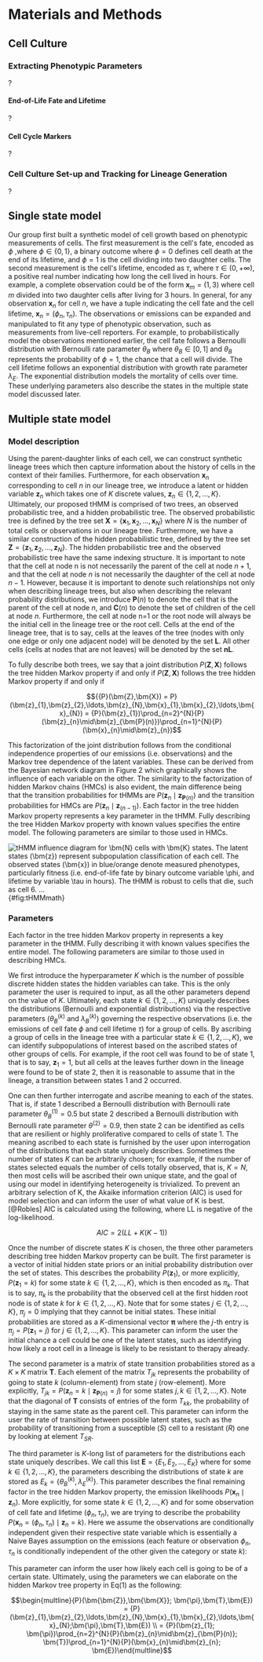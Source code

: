 # Materials and Methods

## Cell Culture

### Extracting Phenotypic Parameters

?

#### End-of-Life Fate and Lifetime

?

#### Cell Cycle Markers

?

### Cell Culture Set-up and Tracking for Lineage Generation

?

## Single state model

Our group first built a synthetic model of cell growth based on phenotypic measurements of cells. The first measurement is the cell's fate, encoded as $\phi$ ,where $\phi\in\{0,1\}$, a binary outcome where $\phi=0$ defines cell death at the end of its lifetime, and $\phi=1$ is the cell dividing into two daughter cells. The second measurement is the cell's lifetime, encoded as $\tau$, where $\tau\in (0, +\infty)$, a positive real number indicating how long the cell lived in hours. For example, a complete observation could be of the form $\bm{x}_{m} = (1,3)$ where cell $m$ divided into two daughter cells after living for 3 hours. In general, for any observation $\bm{x}_{n}$ for cell $n$, we have a tuple indicating the cell fate and the cell lifetime, $\bm{x}_{n}=(\phi_{n}, \tau_{n})$. The observations or emissions can be expanded and manipulated to fit any type of phenotypic observation, such as measurements from live-cell reporters. For example, to probabilistically model the observations mentioned earlier, the cell fate follows a Bernoulli distribution with Bernoulli rate parameter $\theta_{B}$ where $\theta_{B}\in[0,1]$ and $\theta_{B}$ represents the probability of $\phi=1$, the chance that a cell will divide. The cell lifetime follows an exponential distribution with growth rate parameter $\lambda_{E}$. The exponential distribution models the mortality of cells over time. These underlying parameters also describe the states in the multiple state model discussed later.

 
## Multiple state model

### Model description
 
Using the parent-daughter links of each cell, we can construct synthetic lineage trees which then capture information about the history of cells in the context of their families. Furthermore, for each observation $\bm{x}_{n}$ corresponding to cell $n$ in our lineage tree, we introduce a latent or hidden variable $\bm{z}_{n}$ which takes one of $K$ discrete values, $\bm{z}_{n}\in\{1,2,\ldots,K\}$. Ultimately, our proposed tHMM is comprised of two trees, an observed probabilistic tree, and a hidden probabilistic tree. The observed probabilistic tree is defined by the tree set $\bm{X}=\left\lbrace\bm{x}_{1},\bm{x}_{2},\ldots,\bm{x}_{N}\right\rbrace$ where $N$ is the number of total cells or observations in our lineage tree. Furthermore, we have a similar construction of the hidden probabilistic tree, defined by the tree set $\bm{Z}=\left\lbrace\bm{z}_{1},\bm{z}_{2},\ldots,\bm{z}_{N}\right\rbrace$. The hidden probabilistic tree and the observed probabilistic tree have the same indexing structure. It is important to note that the cell at node n is not necessarily the parent of the cell at node $n+1$, and that the cell at node $n$ is not necessarily the daughter of the cell at node $n-1$. However, because it is important to denote such relationships not only when describing lineage trees, but also when describing the relevant probability distributions, we introduce $\bm{P}(n)$ to denote the cell that is the parent of the cell at node $n$, and $\bm{C}(n)$ to denote the set of children of the cell at node $n$. Furthermore, the cell at node  n=1 or the root node will always be the initial cell in the lineage tree or the root cell. Cells at the end of the lineage tree, that is to say, cells at the leaves of the tree (nodes with only one edge or only one adjacent node) will be denoted by the set $\bm{L}$. All other cells (cells at nodes that are not leaves) will be denoted by the set $\bm{nL}$.

 
To fully describe both trees, we say that a joint distribution ${P}(\bm{Z},\bm{X})$ follows the tree hidden Markov property if and only if ${P}(\bm{Z},\bm{X})$ follows the tree hidden Markov property if and only if 

$${{P}(\bm{Z},\bm{X}) = P}(\bm{z}_{1},\bm{z}_{2},\ldots,\bm{z}_{N},\bm{x}_{1},\bm{x}_{2},\ldots,\bm{x}_{N}) = {P}(\bm{z}_{1})\prod_{n=2}^{N}{P}(\bm{z}_{n}\mid\bm{z}_{\bm{P}(n)})\prod_{n=1}^{N}{P}(\bm{x}_{n}\mid\bm{z}_{n})$$ 

This factorization of the joint distribution follows from the conditional independence properties of our emissions (i.e. observations) and the Markov tree dependence of the latent variables. These can be derived from the Bayesian network diagram in Figure 2 which graphically shows the influence of each variable on the other. The similarity to the factorization of hidden Markov chains (HMCs) is also evident, the main difference being that the transition probabilities for tHMMs are ${P}(\bm{z}_{n}\mid\bm{z}_{\bm{P}(n)})$ and the transition probabilities for HMCs are ${P}(\bm{z}_{n}\mid\bm{z}_{(n-1)})$. Each factor in the tree hidden Markov property represents a key parameter in the tHMM. Fully describing the tree Hidden Markov property with known values specifies the entire model. The following parameters are similar to those used in HMCs.

![**tHMM influence diagram for $\bm{N}$ cells with $\bm{K}$ states.** The latent states ($\bm{z}$) represent subpopulation classification of each cell. The observed states ($\bm{x}$) in blue/orange denote measured phenotypes, particularly fitness (i.e. end-of-life fate by binary outcome variable $\phi$, and lifetime by variable $\tau$ in hours). The tHMM is robust to cells that die, such as cell $6$. ...](./figures/figure2.svg){#fig:tHMMmath}

### Parameters

Each factor in the tree hidden Markov property in represents a key parameter in the tHMM. Fully describing it with known values specifies the entire model. The following parameters are similar to those used in describing HMCs.

We first introduce the hyperparameter $K$ which is the number of possible discrete hidden states the hidden variables can take. This is the only parameter the user is required to input, as all the other parameters depend on the value of $K$. Ultimately, each state $k\in\{1,2,\ldots,K\}$ uniquely describes the distributions (Bernoulli and exponential distributions) via the respective parameters (${\theta_{B}}^{(k)}$ and ${\lambda_{B}}^{(k)}$) governing the respective observations (i.e. the emissions of cell fate $\phi$ and cell lifetime $\tau$) for a group of cells. By ascribing a group of cells in the lineage tree with a particular state $k\in\{1,2,\ldots,K\}$, we can identify subpopulations of interest based on the ascribed states of other groups of cells. For example, if the root cell was found to be of state $1$, that is to say, $\bm{z}_{1}=1$, but all cells at the leaves further down in the lineage were found to be of state $2$, then it is reasonable to assume that in the lineage, a transition between states $1$ and $2$ occurred.

One can then further interrogate and ascribe meaning to each of the states. That is, if state $1$ described a Bernoulli distribution with Bernoulli rate parameter ${\theta_{B}}^{(1)}=0.5$ but state $2$ described a Bernoulli distribution with Bernoulli rate parameter ${\theta}^{(2)}=0.9$, then state 2 can be identified as cells that are resilient or highly proliferative compared to cells of state $1$. The meaning ascribed to each state is furnished by the user upon interrogation of the distributions that each state uniquely describes. Sometimes the number of states $K$ can be arbitrarily chosen; for example, if the number of states selected equals the number of cells totally observed, that is, $K=N$, then most cells will be ascribed their own unique state, and the goal of using our model in identifying heterogeneity is trivialized. To prevent an arbitrary selection of K, the Akaike information criterion (AIC) is used for model selection and can inform the user of what value of K is best.[@Robles] AIC is calculated using the following, where LL is negative of the log-likelihood.

$$AIC= 2(LL+K(K-1))$$
    
Once the number of discrete states $K$ is chosen, the three other parameters describing tree hidden Markov property can be built. The first parameter is a vector of initial hidden state priors or an initial probability distribution over the set of states. This describes the probability $P(\bm{z}_{1})$, or more explicitly, $P(\bm{z}_{1}=k)$ for some state $k\in\{1,2,\ldots,K\}$, which is then encoded as $\pi_{k}$. That is to say, $\pi_{k}$ is the probability that the observed cell at the first hidden root node is of state $k$ for $k\in\{1,2,\ldots,K\}$. Note that for some states $j\in\{1,2,\ldots,K\}$, $\pi_{j}=0$ implying that they cannot be initial states. These initial probabilities are stored as a $K$-dimensional vector $\bm{\pi}$ where the $j$-th entry is $\pi_{j}=P(\bm{z}_{1}=j)$ for $j\in\{1,2,\ldots,K\}$. This parameter can inform the user the initial chance a cell could be one of the latent states, such as identifying how likely a root cell in a lineage is likely to be resistant to therapy already.    
    
The second parameter is a matrix of state transition probabilities stored as a $K\times K$ matrix $\bm{T}$. Each element of the matrix $T_{jk}$ represents the probability of going to state $k$ (column-element) from state $j$ (row-element). More explicitly, $T_{jk} = {P}(\bm{z}_{n}=k\mid\bm{z}_{\bm{P}(n)}=j)$ for some states $j,k \in \{1,2,\ldots,K\}$. Note that the diagonal of $\bm{T}$ consists of entries of the form $T_{kk}$, the probability of staying in the same state as the parent cell. This parameter can inform the user the rate of transition between possible latent states, such as the probability of transitioning from a susceptible ($S$) cell to a resistant ($R$) one by looking at element $T_{SR}$.

The third parameter is $K$-long list of parameters for the distributions each state uniquely describes. We call this list $\bm{E}=\{E_{1},E_{2},\ldots,E_{K}\}$ where for some $k\in\{1,2,\ldots,K\}$, the parameters describing the distributions of state $k$ are stored as $E_{k}=\{{\theta_{B}}^{(k)},{\lambda_{E}}^{(k)}\}$. This parameter describes the final remaining factor in the tree hidden Markov property, the emission likelihoods ${P}(\bm{x}_{n}\mid\bm{z}_{n})$. More explicitly, for some state $k\in\{1,2,\ldots,K\}$ and for some observation of cell fate and lifetime $(\phi_{n}, \tau_{n})$, we are trying to describe the probability ${P}(\bm{x}_{n}=(\phi_{n}, \tau_{n})\mid\bm{z}_{n}=k)$. Here we assume the observations are conditionally independent given their respective state variable which is essentially a Naive Bayes assumption on the emissions (each feature or observation $\phi_{n},\tau_{n}$ is conditionally independent of the other given the category or state $k$):


This parameter can inform the user how likely each cell is going to be of a certain state. Ultimately, using the parameters we can elaborate on the hidden Markov tree property in Eq(1) as the following:

$$\begin{multline}{P}(\bm{\bm{Z}},\bm{\bm{X}}; \bm{\pi},\bm{T},\bm{E}) = {P} (\bm{z}_{1},\bm{z}_{2},\ldots,\bm{z}_{N},\bm{x}_{1},\bm{x}_{2},\ldots,\bm{x}_{N};\bm{\pi},\bm{T},\bm{E}) \\ = {P}(\bm{z}_{1}; \bm{\pi})\prod_{n=2}^{N}{P}(\bm{z}_{n}\mid\bm{z}_{\bm{P}(n)}; \bm{T})\prod_{n=1}^{N}{P}(\bm{x}_{n}\mid\bm{z}_{n}; \bm{E})\end{multline}$$
        
    
